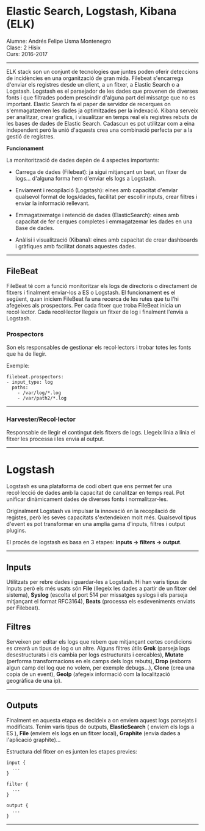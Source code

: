 # Elastic Search, Logstash, Kibana (ELK)

Alumne: Andrés Felipe Usma Montenegro  
Clase: 2 Hisix  
Curs: 2016-2017  

---

ELK stack son un conjunt de tecnologies que juntes poden oferir deteccions 
de incidències en una organització de gran mida. Filebeat s'encarrega d'enviar 
els registres desde un client, a un fitxer, a Elastic Search o a Logstash. 
Logstash es el parsejador de les dades que provenen de diverses fonts i que 
filtrades podem prescindir d'alguna part del missatge que no es important. 
Elastic Search fa el paper de servidor de recerques on s'emmagatzemen les dades 
ja optimitzades per la indexació. Kibana serveix per analitzar, crear grafics, 
i visualitzar en temps real els registres rebuts de les bases de dades de Elastic Search. 
Cadascun es pot utilitzar com a eina independent però la unió d'aquests crea una combinació perfecta per a la gestió de registres.

**Funcionament**

La monitorització de dades depèn de 4 aspectes importants:

- Carrega de dades (Filebeat): ja sigui mitjançant un beat, un fitxer de logs...
d'alguna forma hem d'enviar els logs a Logstash.

- Enviament i recopilació (Logstash): eines amb capacitat d'enviar 
qualsevol format de logs/dades, facilitat per escollir inputs, crear filtres
i enviar la informació rellevant.
 
- Emmagatzematge i retenció de dades (ElasticSearch): eines amb capacitat 
de fer cerques completes i emmagatzemar les dades en una Base de dades.

- Anàlisi i visualització (Kibana): eines amb capacitat de crear dashboards
i gràfiques amb facilitat donats aquestes dades.

---
## FileBeat

FileBeat té com a funció monitoritzar els logs de directoris o directament
de fitxers i finalment enviar-los a ES o Logstash. El funcionament es el següent,
quan iniciem FileBeat fa una recerca de les rutes que tu l'hi afegeixes als prospectors.
Per cada fitxer que troba FileBeat inicia un recol·lector. Cada recol·lector llegeix un fitxer de log 
i finalment l'envia a Logstash.

### Prospectors
Son els responsables de gestionar els recol·lectors i trobar totes les fonts que ha de llegir.

Exemple:

```
filebeat.prospectors:
- input_type: log
  paths:
    - /var/log/*.log
    - /var/path2/*.log
```

---
### Harvester/Recol·lector
Responsable de llegir el contingut dels fitxers de logs. Llegeix línia a línia el fitxer
les processa i les envia al output.

---
# Logstash
Logstash es una plataforma de codi obert que ens permet fer una recol·lecció
de dades amb la capacitat de canalitzar en temps real. Pot unificar
dinàmicament dades de diverses fonts i normalitzar-les. 

Originalment Logstash va impulsar la innovació en la recopilació de registes,
però les seves capacitats s'extendeixen molt més. Qualsevol tipus d'event
es pot transformar en una amplia gama d'inputs, filtres i output plugins.

El procès de logstash es basa en 3 etapes: **inputs -> filters -> output**. 

---
## Inputs
Utilitzats per rebre dades i guardar-les a Logstash. Hi han varis
tipus de Inputs però els més usats són **File** (llegeix les dades a partir
de un fitxer del sistema), **Syslog** (escolta el port 514 per missatges syslogs
i els parseja mitjançant el format RFC3164), **Beats** (processa els esdeveniments enviats per Filebeat).

## Filtres
Serveixen per editar els logs que rebem que mitjançant certes condicions
es crearà un tipus de log o un altre. Alguns filtres útils **Grok** (parseja
logs desestructurats i els cambia per logs estructurats i cercables), 
**Mutate** (performa transformacions en els camps dels logs rebuts), 
**Drop** (esborra algun camp del log que no volem, per exemple debugs...),
**Clone** (crea una copia de un event), **GeoIp** (afegeix informació com
la localització geogràfica de una ip).

---
## Outputs
Finalment en aquesta etapa es decideix a on enviem aquest logs parsejats i modificats.
Tenim varis tipus de outputs, **ElasticSearch** ( enviem els logs a ES ),
**File** (enviem els logs en un fitxer local), **Graphite** (envia dades a l'aplicació graphite)...

Estructura del fitxer on es junten les etapes previes:

```
input {
  ...
}

filter {
  ...
}

output {
  ...
}
```

---

